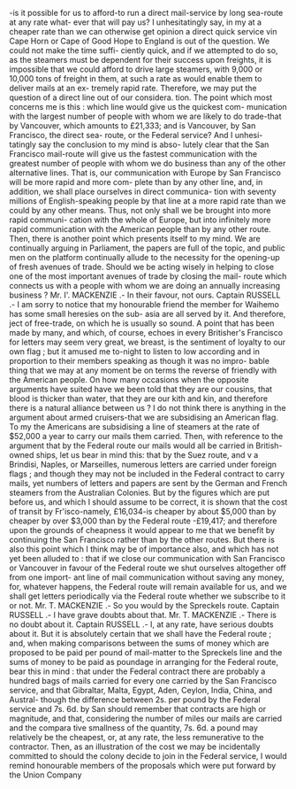 -is it possible for us to afford-to run a direct mail-service by long sea-route at any rate what- ever that will pay us? I unhesitatingly say, in my at a cheaper rate than we can otherwise get opinion a direct quick service vin Cape Horn or Cape of Good Hope to England is out of the question. We could not make the time suffi- ciently quick, and if we attempted to do so, as the steamers must be dependent for their success upon freights, it is impossible that we could afford to drive large steamers, with 9,000 or 10,000 tons of freight in them, at such a rate as would enable them to deliver mails at an ex- tremely rapid rate. Therefore, we may put the question of a direct line out of our considera. tion. The point which most concerns me is this : which line would give us the quickest com- munication with the largest number of people with whom we are likely to do trade-that by Vancouver, which amounts to £21,333; and is Vancouver, by San Francisco, the direct sea- route, or the Federal service? And I unhesi- tatingly say the conclusion to my mind is abso- lutely clear that the San Francisco mail-route will give us the fastest communication with the greatest number of people with whom we do business than any of the other alternative lines. That is, our communication with Europe by San Francisco will be more rapid and more com- plete than by any other line, and, in addition, we shall place ourselves in direct communica- tion with seventy millions of English-speaking people by that line at a more rapid rate than we could by any other means. Thus, not only shall we be brought into more rapid communi- cation with the whole of Europe, but into infinitely more rapid communication with the American people than by any other route. Then, there is another point which presents itself to my mind. We are continually arguing in Parliament, the papers are full of the topic, and public men on the platform continually allude to the necessity for the opening-up of fresh avenues of trade. Should we be acting wisely in helping to close one of the most important avenues of trade by closing the mail- route which connects us with a people with whom we are doing an annually increasing business ? Mr. I'. MACKENZIE .- In their favour, not ours. Captain RUSSELL .- I am sorry to notice that my honourable friend the member for Waihemo has some small heresies on the sub- asia are all served by it. And therefore, ject of free-trade, on which he is usually so sound. A point that has been made by many, and which, of course, echoes in every Britisher's Francisco for letters may seem very great, we breast, is the sentiment of loyalty to our own flag ; but it amused me to-night to listen to low according and in proportion to their members speaking as though it was no impro- bable thing that we may at any moment be on terms the reverse of friendly with the American people. On how many occasions when the opposite arguments have suited have we been told that they are our cousins, that blood is thicker than water, that they are our kith and kin, and therefore there is a natural alliance between us ? I do not think there is anything in the argument about armed cruisers-that we are subsidising an American flag. To my the Americans are subsidising a line of steamers at the rate of $52,000 a year to carry our mails them carried. Then, with reference to the argument that by the Federal route our mails would all be carried in British-owned ships, let us bear in mind this: that by the Suez route, and v a Brindisi, Naples, or Marseilles, numerous letters are carried under foreign flags ; and though they may not be included in the Federal contract to carry mails, yet numbers of letters and papers are sent by the German and French steamers from the Australian Colonies. But by the figures which are put before us, and which I should assume to be correct, it is shown that the cost of transit by Fr'isco-namely, £16,034-is cheaper by about $5,000 than by cheaper by over $3,000 than by the Federal route -£19,417; and therefore upon the grounds of cheapness it would appear to me that we benefit by continuing the San Francisco rather than by the other routes. But there is also this point which I think may be of importance also, and which has not yet been alluded to : that if we close our communication with San Francisco or Vancouver in favour of the Federal route we shut ourselves altogether off from one import- ant line of mail communication without saving any money, for, whatever happens, the Federal route will remain available for us, and we shall get letters periodically via the Federal route whether we subscribe to it or not. Mr. T. MACKENZIE .- So you would by the Spreckels route. Captain RUSSELL .- I have grave doubts about that. Mr. T. MACKENZIE .- There is no doubt about it. Captain RUSSELL .- I, at any rate, have serious doubts about it. But it is absolutely certain that we shall have the Federal route ; and, when making comparisons between the sums of money which are proposed to be paid per pound of mail-matter to the Spreckels line and the sums of money to be paid as poundage in arranging for the Federal route, bear this in mind : that under the Federal contract there are probably a hundred bags of mails carried for every one carried by the San Francisco service, and that Gibraltar, Malta, Egypt, Aden, Ceylon, India, China, and Austral- though the difference between 2s. per pound by the Federal service and 7s. 6d. by San should remember that contracts are high or magnitude, and that, considering the number of miles our mails are carried and the compara tive smallness of the quantity, 7s. 6d. a pound may relatively be the cheapest, or, at any rate, the less remunerative to the contractor. Then, as an illustration of the cost we may be incidentally committed to should the colony decide to join in the Federal service, I would remind honourable members of the proposals which were put forward by the Union Company 